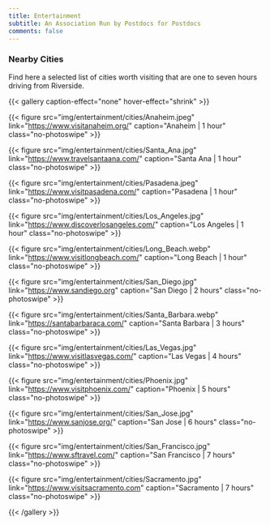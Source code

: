 ```yaml
---
title: Entertainment
subtitle: An Association Run by Postdocs for Postdocs
comments: false
---
```


### Nearby Cities
Find here a selected list of cities worth visiting that are one to seven hours driving from Riverside.

{{< gallery caption-effect="none" hover-effect="shrink" >}}
  
  {{< figure src="img/entertainment/cities/Anaheim.jpeg" 
  link="https://www.visitanaheim.org/" 
  caption="Anaheim | 1 hour"
  class="no-photoswipe" >}}
  
  {{< figure src="img/entertainment/cities/Santa_Ana.jpg" 
  link="https://www.travelsantaana.com/" 
  caption="Santa Ana | 1 hour"
  class="no-photoswipe" >}}
  
  {{< figure src="img/entertainment/cities/Pasadena.jpeg" 
  link="https://www.visitpasadena.com/" 
  caption="Pasadena | 1 hour"
  class="no-photoswipe" >}}
  
  {{< figure src="img/entertainment/cities/Los_Angeles.jpg" 
  link="https://www.discoverlosangeles.com/" 
  caption="Los Angeles | 1 hour"
  class="no-photoswipe" >}}
  
  {{< figure src="img/entertainment/cities/Long_Beach.webp" 
  link="https://www.visitlongbeach.com/" 
  caption="Long Beach | 1 hour"
  class="no-photoswipe" >}}
  
  {{< figure src="img/entertainment/cities/San_Diego.jpg" 
  link="https://www.sandiego.org" 
  caption="San Diego | 2 hours"
  class="no-photoswipe" >}}
  
  {{< figure src="img/entertainment/cities/Santa_Barbara.webp" 
  link="https://santabarbaraca.com/" 
  caption="Santa Barbara | 3 hours"
  class="no-photoswipe" >}}
  
  {{< figure src="img/entertainment/cities/Las_Vegas.jpg" 
  link="https://www.visitlasvegas.com/" 
  caption="Las Vegas | 4 hours"
  class="no-photoswipe" >}}
  
  {{< figure src="img/entertainment/cities/Phoenix.jpg" 
  link="https://www.visitphoenix.com/" 
  caption="Phoenix | 5 hours"
  class="no-photoswipe" >}}
  
  {{< figure src="img/entertainment/cities/San_Jose.jpg" 
  link="https://www.sanjose.org/" 
  caption="San Jose | 6 hours"
  class="no-photoswipe" >}}
  
  {{< figure src="img/entertainment/cities/San_Francisco.jpg" 
  link="https://www.sftravel.com/" 
  caption="San Francisco | 7 hours"
  class="no-photoswipe" >}}
  
  {{< figure src="img/entertainment/cities/Sacramento.jpg" 
  link="https://www.visitsacramento.com" 
  caption="Sacramento | 7 hours"
  class="no-photoswipe" >}}

{{< /gallery >}}